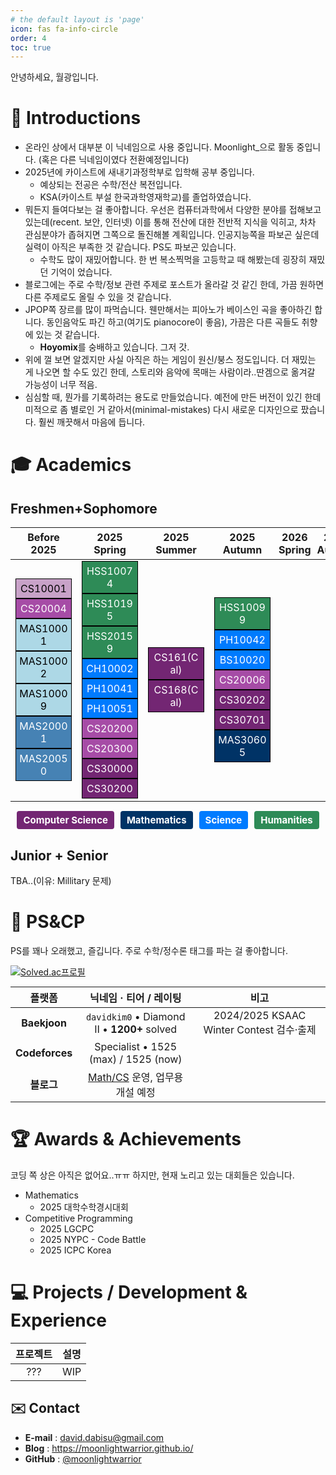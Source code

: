 ```yaml
---
# the default layout is 'page'
icon: fas fa-info-circle
order: 4
toc: true
---
```


안녕하세요, 월광입니다. 
# 👋 Introductions
- 온라인 상에서 대부분 이 닉네임으로 사용 중입니다. Moonlight_으로 활동 중입니다. (혹은 다른 닉네임이였다 전환예정입니다)
- 2025년에 카이스트에 새내기과정학부로 입학해 공부 중입니다.
	- 예상되는 전공은 수학/전산 복전입니다. 
	- KSA(카이스트 부설 한국과학영재학교)를 졸업하였습니다. 
- 뭐든지 들여다보는 걸 좋아합니다. 우선은 컴퓨터과학에서 다양한 분야를 접해보고 있는데(recent. 보안, 인터넷) 이를 통해 전산에 대한 전반적 지식을 익히고, 차차 관심분야가 좁혀지면 그쪽으로 돌진해볼 계획입니다. 인공지능쪽을 파보곤 싶은데 실력이 아직은 부족한 것 같습니다. PS도 파보곤 있습니다. 
	- 수학도 많이 재밌어합니다. 한 번 복소찍먹을 고등학교 때 해봤는데 굉장히 재밌던 기억이 었습니다. 
- 블로그에는 주로 수학/정보 관련 주제로 포스트가 올라갈 것 같긴 한데, 가끔 원하면 다른 주제로도 올릴 수 있을 것 같습니다. 
- JPOP쪽 장르를 많이 파먹습니다. 웬만해서는 피아노가 베이스인 곡을 좋아하긴 합니다. 동인음악도 파긴 하고(여기도 pianocore이 좋음), 가끔은 다른 곡들도 취향에 있는 것 같습니다. 
	- **Hoyomix**를 숭배하고 있습니다. 그저 갓. 
- 위에 껄 보면 알겠지만 사실 아직은 하는 게임이 원신/붕스 정도입니다. 더 재밌는 게 나오면 할 수도 있긴 한데, 스토리와 음악에 목매는 사람이라..딴겜으로 옮겨갈 가능성이 너무 적음.
- 심심할 때, 뭔가를 기록하려는 용도로 만들었습니다. 예전에 만든 버전이 있긴 한데 미적으로 좀 별로인 거 같아서(minimal-mistakes) 다시 새로운 디자인으로 팠습니다.  훨씬 깨끗해서 마음에 듭니다. 

# 🎓 Academics
## Freshmen+Sophomore

<style>
/* Course Categories */
.breadth { background-color: #2e8b57; color: white; padding: 5px; margin: 2px; text-align: center; width: 90px; display: block; font-size: 10px; }
.business { background-color: #8b4513; color: white; padding: 5px; margin: 2px; text-align: center; width: 90px; display: block; font-size: 10px; }
.science { background-color: #007bff; color: white; padding: 5px; margin: 2px; text-align: center; width: 90px; display: block; font-size: 10px; }

/* Computer Science Course Levels */
.cs1-level { background-color: #C8A2C8; color: black; padding: 5px; margin: 2px; text-align: center; width: 90px; display: block; font-size: 10px; }
.cs2-level { background-color: #A64CA6; color: white; padding: 5px; margin: 2px; text-align: center; width: 90px; display: block; font-size: 10px; }
.cs3-level { background-color: #732673; color: white; padding: 5px; margin: 2px; text-align: center; width: 90px; display: block; font-size: 10px; }
.cs4-level { background-color: #4B004B; color: white; padding: 5px; margin: 2px; text-align: center; width: 90px; display: block; font-size: 10px; }

/* Mathematics Course Levels */
.mas1-level { background-color: #ADD8E6; color: black; padding: 5px; margin: 2px; text-align: center; width: 90px; display: block; font-size: 10px; }
.mas2-level { background-color: #4682B4; color: white; padding: 5px; margin: 2px; text-align: center; width: 90px; display: block; font-size: 10px; }
.mas3-level { background-color: #003366; color: white; padding: 5px; margin: 2px; text-align: center; width: 90px; display: block; font-size: 10px; }
.mas4-level { background-color: #001F3F; color: white; padding: 5px; margin: 2px; text-align: center; width: 90px; display: block; font-size: 10px; }
/* Center all course boxes */
/* Center and stack course boxes tightly */
.breadth, .business, .science,
.cs1-level, .cs2-level, .cs3-level, .cs4-level,
.mas1-level, .mas2-level, .mas3-level, .mas4-level {
  display: block;
  width: 90px;
  padding: 5px;
  font-size: 16px;
  text-align: center;
  margin: 0 auto;
  border: 0.5px solid black;
  box-sizing: border-box;
}

/* Table Layout */
table {
  margin: 0 auto;
  border-collapse: collapse;
}

th.semester-header {
  font-weight: bold;
  padding: 5px;
  text-align: center;
  width: 90px;
}

td {
  vertical-align: middle;
  text-align: center;
}

/* Tooltip styles */
.tooltip-container {
  position: relative;
  display: block;
  text-align: center;
}

.tooltip-content {
  visibility: hidden;
  position: absolute;
  z-index: 100;
  bottom: 110%;
  left: 50%;
  transform: translateX(-50%);
  width: 135px;
  background-color: #000;
  color: #fff;
  text-align: center;
  border-radius: 6px;
  padding: 10px;
  box-shadow: 0 5px 15px rgba(0, 0, 0, 0.4);
  opacity: 0;
  transition: opacity 0.3s;
  line-height: 1.4;
  font-size: 13px;
  pointer-events: none;
}

.tooltip-content::after {
  content: "";
  position: absolute;
  top: 100%;
  left: 50%;
  margin-left: -5px;
  border-width: 5px;
  border-style: solid;
  border-color: #000 transparent transparent transparent;
}

.tooltip-container:hover .tooltip-content {
  visibility: visible;
  opacity: 1;
}
</style>

<table>
  <thead>
    <tr>
      <th class="semester-header">Before 2025</th>
      <th class="semester-header">2025 Spring</th>
      <th class="semester-header">2025 Summer</th>
      <th class="semester-header">2025 Autumn</th>
      <th class="semester-header">2026 Spring</th>
      <th class="semester-header">2026 Autumn</th>
    </tr>
  </thead>
  <tbody>
    <tr>
      <td>
        <div class="cs1-level tooltip-container">
          <span class="course-code">CS10001</span>
          <span class="tooltip-content">
            <strong>프로그래밍의 기초</strong>
          </span>
        </div>
        <div class="cs2-level tooltip-container">
          <span class="course-code">CS20004</span>
          <span class="tooltip-content">
            <strong>이산 구조</strong>
          </span>
        </div>
        <div class="mas1-level tooltip-container">
          <span class="course-code">MAS10001</span>
          <span class="tooltip-content">
            <strong>미적분학I</strong>
          </span>
        </div>
        <div class="mas1-level tooltip-container">
          <span class="course-code">MAS10002</span>
          <span class="tooltip-content">
            <strong>미적분학II</strong>
          </span>
        </div>
        <div class="mas1-level tooltip-container">
          <span class="course-code">MAS10009</span>
          <span class="tooltip-content">
            <strong>선형대수학개론</strong>
          </span>
        </div>
        <div class="mas2-level tooltip-container">
          <span class="course-code">MAS20001</span>
          <span class="tooltip-content">
            <strong>응용미분방정식</strong>
          </span>
        </div>
        <div class="mas2-level tooltip-container">
          <span class="course-code">MAS20050</span>
          <span class="tooltip-content">
            <strong>확률과 통계</strong>
          </span>
        </div>
      </td>
      <td>
        <div class="breadth tooltip-container">
          <span class="course-code">HSS10074</span>
          <span class="tooltip-content">
            <strong>인성리더십3 강좌</strong>
          </span>
        </div>
        <div class="breadth tooltip-container">
          <span class="course-code">HSS10195</span>
          <span class="tooltip-content">
            <strong>즐거운 대학 생활</strong>
          </span>
        </div>
        <div class="breadth tooltip-container">
          <span class="course-code">HSS20159</span>
          <span class="tooltip-content">
            <strong>경제학개론</strong>
          </span>
        </div>
        <div class="science tooltip-container">
          <span class="course-code">CH10002</span>
          <span class="tooltip-content">
            <strong>일반화학실험I</strong>
          </span>
        </div>
        <div class="science tooltip-container">
          <span class="course-code">PH10041</span>
          <span class="tooltip-content">
            <strong>일반물리학I</strong>
          </span>
        </div>
        <div class="science tooltip-container">
          <span class="course-code">PH10051</span>
          <span class="tooltip-content">
            <strong>일반물리학실험I</strong> 
          </span>
        </div>
        <div class="cs2-level tooltip-container">
          <span class="course-code">CS20200</span>
          <span class="tooltip-content">
            <strong>프로그래밍의 이해</strong> 
          </span>
        </div>
        <div class="cs2-level tooltip-container">
          <span class="course-code">CS20300</span>
          <span class="tooltip-content">
            <strong>시스템 프로그래밍</strong>
          </span>
        </div>
        <div class="cs3-level tooltip-container">
          <span class="course-code">CS30000</span>
          <span class="tooltip-content">
            <strong>알고리즘 개론</strong>
          </span>
        </div>
        <div class="cs3-level tooltip-container">
          <span class="course-code">CS30200</span>
          <span class="tooltip-content">
            <strong>프로그래밍 언어</strong>
          </span>
        </div>
      </td>
      <td>
        <div class="cs3-level tooltip-container">
          <span class="course-code">CS161(Cal)</span>
          <span class="tooltip-content">
            <strong>Computer Security</strong>
          </span>
        </div>
        <div class="cs3-level tooltip-container">
          <span class="course-code">CS168(Cal)</span>
          <span class="tooltip-content">
            <strong>Intro. to the Internet</strong>
          </span>
        </div>
      </td>
      <td>
        <div class="breadth tooltip-container">
          <span class="course-code">HSS10099</span>
          <span class="tooltip-content">
            <strong>신나는 대학 생활</strong>
          </span>
        </div>
        <div class="science tooltip-container">
          <span class="course-code">PH10042</span>
          <span class="tooltip-content">
            <strong>일반물리학II</strong>
          </span>
        </div>
        <div class="science tooltip-container">
          <span class="course-code">BS10020</span>
          <span class="tooltip-content">
            <strong>일반생물학</strong>
          </span>
        </div>
        <div class="cs2-level tooltip-container">
          <span class="course-code">CS20006</span>
          <span class="tooltip-content">
            <strong>데이터구조</strong>
          </span>
        </div>
        <div class="cs3-level tooltip-container">
          <span class="course-code">CS30202</span>
          <span class="tooltip-content">
            <strong>형식언어 및 오토마타</strong>
          </span>
        </div>
        <div class="cs3-level tooltip-container">
          <span class="course-code">CS30701</span>
          <span class="tooltip-content">
            <strong>딥러닝개론</strong> 
          </span>
        </div>
        <div class="mas3-level tooltip-container">
          <span class="course-code">MAS30605</span>
          <span class="tooltip-content">
            <strong>수치해석학개론</strong>
          </span>
        </div>
      </td>
      <td></td>
      <td></td>
    </tr>
  </tbody>
</table>

<style>
.legend {
  display: flex;
  gap: 10px;
  justify-content: center;
  margin-top: 15px;
}

.legend-item {
  padding: 5px 10px;
  font-size: 15px;
  color: white;
  border-radius: 4px;
  text-align: center;
  font-weight: bold;
}

/* Colors for legend blocks */
.legend-cs { background-color: #732673; }     /* Representative CS color */
.legend-mas { background-color: #003366; }    /* Representative MAS color */
.legend-breadth { background-color: #2e8b57; }
.legend-science { background-color: #007bff; }
</style>

<div class="legend">
  <div class="legend-item legend-cs">Computer Science</div>
  <div class="legend-item legend-mas">Mathematics</div>
  <div class="legend-item legend-science">Science</div>
  <div class="legend-item legend-breadth">Humanities</div>

</div>

## Junior + Senior
TBA..(이유: Millitary 문제)




# 🏹 PS&CP
PS를 꽤나 오래했고, 즐깁니다. 주로 수학/정수론 태그를 파는 걸 좋아합니다. 

[![Solved.ac프로필](https://mazassumnida.wtf/api/v2/generate_badge?boj=davidkim0)](https://solved.ac/davidkim0)

| 플랫폼 | 닉네임 · 티어 / 레이팅 | 비고 |
|:---:|:---:|:---:|
| **Baekjoon** | `davidkim0` • Diamond Ⅱ • **1200+** solved | 2024/2025 KSAAC Winter Contest 검수·출제 |
| **Codeforces** | Specialist • 1525 (max) / 1525 (now) | |
| **블로그** | [Math/CS](https://moonlightwarrior.github.io/) 운영, 업무용 개설 예정 | |

# 🏆 Awards & Achievements
코딩 쪽 상은 아직은 없어요..ㅠㅠ
하지만, 현재 노리고 있는 대회들은 있습니다. 
- Mathematics 
	- 2025 대학수학경시대회
- Competitive Programming
	- 2025 LGCPC
	- 2025 NYPC - Code Battle
	- 2025 ICPC Korea


# 💻 Projects / Development & Experience


| 프로젝트 | 설명 |
|:----------:|:------:|
| ??? | WIP |

## ✉️ Contact
- **E-mail** : david.dabisu@gmail.com
- **Blog**   : <https://moonlightwarrior.github.io/>  
- **GitHub** : [@moonlightwarrior](https://github.com/moonlightwarrior)

